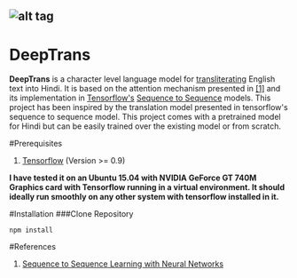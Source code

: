 ![alt tag](https://sigvoiced.files.wordpress.com/2016/09/deeptrans.png)
-----------------
# DeepTrans
**DeepTrans** is a character level language model for [transliterating](https://en.wikipedia.org/wiki/Transliteration) English text into Hindi. It is based on the attention mechanism presented in [[1]](http://arxiv.org/abs/1409.3215) and its implementation in [Tensorflow's](https://www.tensorflow.org/) [Sequence to Sequence](https://www.tensorflow.org/versions/r0.10/tutorials/seq2seq/index.html) models. This project has been inspired by the translation model presented in tensorflow's sequence to sequence model. This project comes with a pretrained model for Hindi but can be easily trained over the existing model or from scratch.

#Prerequisites
1. [Tensorflow](https://www.tensorflow.org/) (Version >= 0.9)

**I have tested it on an Ubuntu 15.04 with NVIDIA GeForce GT 740M Graphics card with Tensorflow running in a virtual environment. It should ideally run smoothly on any other system with tensorflow installed in it.**

#Installation
###Clone Repository
```
npm install
```

#References
1. [Sequence to Sequence Learning with Neural Networks](http://arxiv.org/abs/1409.3215)
